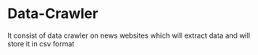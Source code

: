 # Data-Crawler
It consist of data crawler on news websites which will extract data and will store it in csv format
